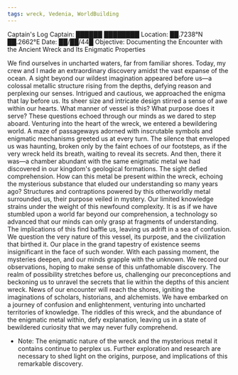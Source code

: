 ```yaml
---
tags: wreck, Vedenia, WorldBuilding
---
```

Captain's Log
Captain: ██████ ████████ 
Location: ██.7238°N ██.2662°E 
Date: ██/██/44█ 
Objective: Documenting the Encounter with the Ancient Wreck and Its Enigmatic Properties 

We find ourselves in uncharted waters, far from familiar shores. Today, my crew and I made an extraordinary discovery amidst the vast expanse of the ocean. A sight beyond our wildest imagination appeared before us—a colossal metallic structure rising from the depths, defying reason and perplexing our senses. Intrigued and cautious, we approached the enigma that lay before us. Its sheer size and intricate design stirred a sense of awe within our hearts. What manner of vessel is this? What purpose does it serve? These questions echoed through our minds as we dared to step aboard. Venturing into the heart of the wreck, we entered a bewildering world. A maze of passageways adorned with inscrutable symbols and enigmatic mechanisms greeted us at every turn. The silence that enveloped us was haunting, broken only by the faint echoes of our footsteps, as if the very wreck held its breath, waiting to reveal its secrets. And then, there it was—a chamber abundant with the same enigmatic metal we had discovered in our kingdom's geological formations. The sight defied comprehension. How can this metal be present within the wreck, echoing the mysterious substance that eluded our understanding so many years ago? Structures and contraptions powered by this otherworldly metal surrounded us, their purpose veiled in mystery. Our limited knowledge strains under the weight of this newfound complexity. It is as if we have stumbled upon a world far beyond our comprehension, a technology so advanced that our minds can only grasp at fragments of understanding. The implications of this find baffle us, leaving us adrift in a sea of confusion. We question the very nature of this vessel, its purpose, and the civilization that birthed it. Our place in the grand tapestry of existence seems insignificant in the face of such wonder. With each passing moment, the mysteries deepen, and our minds grapple with the unknown. We record our observations, hoping to make sense of this unfathomable discovery. The realm of possibility stretches before us, challenging our preconceptions and beckoning us to unravel the secrets that lie within the depths of this ancient wreck. News of our encounter will reach the shores, igniting the imaginations of scholars, historians, and alchemists. We have embarked on a journey of confusion and enlightenment, venturing into uncharted territories of knowledge. The riddles of this wreck, and the abundance of the enigmatic metal within, defy explanation, leaving us in a state of bewildered curiosity that we may never fully comprehend.

  - Note: The enigmatic nature of the wreck and the mysterious metal it contains continue to perplex us. Further exploration and research are necessary to shed light on the origins, purpose, and implications of this remarkable discovery.